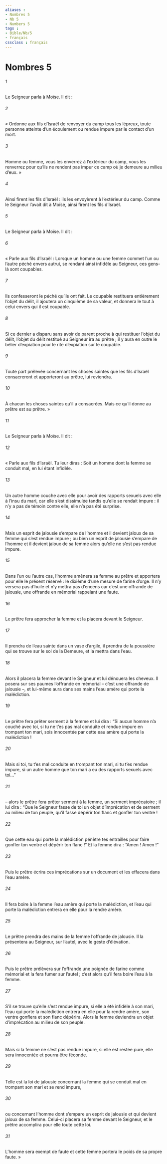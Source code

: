 ```yaml
---
aliases : 
- Nombres 5
- Nb 5
- Numbers 5
tags : 
- Bible/Nb/5
- français
cssclass : français
---
```


# Nombres 5

###### 1
Le Seigneur parla à Moïse. Il dit :
###### 2
« Ordonne aux fils d’Israël de renvoyer du camp tous les lépreux, toute personne atteinte d’un écoulement ou rendue impure par le contact d’un mort.
###### 3
Homme ou femme, vous les enverrez à l’extérieur du camp, vous les renverrez pour qu’ils ne rendent pas impur ce camp où je demeure au milieu d’eux. »
###### 4
Ainsi firent les fils d’Israël : ils les envoyèrent à l’extérieur du camp. Comme le Seigneur l’avait dit à Moïse, ainsi firent les fils d’Israël.
###### 5
Le Seigneur parla à Moïse. Il dit :
###### 6
« Parle aux fils d’Israël : Lorsque un homme ou une femme commet l’un ou l’autre péché envers autrui, se rendant ainsi infidèle au Seigneur, ces gens-là sont coupables.
###### 7
Ils confesseront le péché qu’ils ont fait. Le coupable restituera entièrement l’objet du délit, il ajoutera un cinquième de sa valeur, et donnera le tout à celui envers qui il est coupable.
###### 8
Si ce dernier a disparu sans avoir de parent proche à qui restituer l’objet du délit, l’objet du délit restitué au Seigneur ira au prêtre ; il y aura en outre le bélier d’expiation pour le rite d’expiation sur le coupable.
###### 9
Toute part prélevée concernant les choses saintes que les fils d’Israël consacreront et apporteront au prêtre, lui reviendra.
###### 10
À chacun les choses saintes qu’il a consacrées. Mais ce qu’il donne au prêtre est au prêtre. »
###### 11
Le Seigneur parla à Moïse. Il dit :
###### 12
« Parle aux fils d’Israël. Tu leur diras : Soit un homme dont la femme se conduit mal, en lui étant infidèle.
###### 13
Un autre homme couche avec elle pour avoir des rapports sexuels avec elle à l’insu du mari, car elle s’est dissimulée tandis qu’elle se rendait impure : il n’y a pas de témoin contre elle, elle n’a pas été surprise.
###### 14
Mais un esprit de jalousie s’empare de l’homme et il devient jaloux de sa femme qui s’est rendue impure ; ou bien un esprit de jalousie s’empare de l’homme et il devient jaloux de sa femme alors qu’elle ne s’est pas rendue impure.
###### 15
Dans l’un ou l’autre cas, l’homme amènera sa femme au prêtre et apportera pour elle le présent réservé : le dixième d’une mesure de farine d’orge. Il n’y versera pas d’huile et n’y mettra pas d’encens car c’est une offrande de jalousie, une offrande en mémorial rappelant une faute.
###### 16
Le prêtre fera approcher la femme et la placera devant le Seigneur.
###### 17
Il prendra de l’eau sainte dans un vase d’argile, il prendra de la poussière qui se trouve sur le sol de la Demeure, et la mettra dans l’eau.
###### 18
Alors il placera la femme devant le Seigneur et lui dénouera les cheveux. Il posera sur ses paumes l’offrande en mémorial – c’est une offrande de jalousie –, et lui-même aura dans ses mains l’eau amère qui porte la malédiction.
###### 19
Le prêtre fera prêter serment à la femme et lui dira : “Si aucun homme n’a couché avec toi, si tu ne t’es pas mal conduite et rendue impure en trompant ton mari, sois innocentée par cette eau amère qui porte la malédiction !
###### 20
Mais si toi, tu t’es mal conduite en trompant ton mari, si tu t’es rendue impure, si un autre homme que ton mari a eu des rapports sexuels avec toi…”
###### 21
– alors le prêtre fera prêter serment à la femme, un serment imprécatoire ; il lui dira : “Que le Seigneur fasse de toi un objet d’imprécation et de serment au milieu de ton peuple, qu’il fasse dépérir ton flanc et gonfler ton ventre !
###### 22
Que cette eau qui porte la malédiction pénètre tes entrailles pour faire gonfler ton ventre et dépérir ton flanc !” Et la femme dira : “Amen ! Amen !”
###### 23
Puis le prêtre écrira ces imprécations sur un document et les effacera dans l’eau amère.
###### 24
Il fera boire à la femme l’eau amère qui porte la malédiction, et l’eau qui porte la malédiction entrera en elle pour la rendre amère.
###### 25
Le prêtre prendra des mains de la femme l’offrande de jalousie. Il la présentera au Seigneur, sur l’autel, avec le geste d’élévation.
###### 26
Puis le prêtre prélèvera sur l’offrande une poignée de farine comme mémorial et la fera fumer sur l’autel ; c’est alors qu’il fera boire l’eau à la femme.
###### 27
S’il se trouve qu’elle s’est rendue impure, si elle a été infidèle à son mari, l’eau qui porte la malédiction entrera en elle pour la rendre amère, son ventre gonflera et son flanc dépérira. Alors la femme deviendra un objet d’imprécation au milieu de son peuple.
###### 28
Mais si la femme ne s’est pas rendue impure, si elle est restée pure, elle sera innocentée et pourra être féconde.
###### 29
Telle est la loi de jalousie concernant la femme qui se conduit mal en trompant son mari et se rend impure,
###### 30
ou concernant l’homme dont s’empare un esprit de jalousie et qui devient jaloux de sa femme. Celui-ci placera sa femme devant le Seigneur, et le prêtre accomplira pour elle toute cette loi.
###### 31
L’homme sera exempt de faute et cette femme portera le poids de sa propre faute. »
